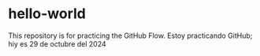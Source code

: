 # hello-world
This repository is for practicing the GitHub Flow.
Estoy practicando GitHub; hiy es 29 de octubre del 2024
